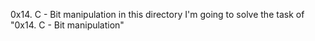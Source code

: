 0x14. C - Bit manipulation
in this directory I'm going to solve the task of "0x14. C - Bit manipulation"
